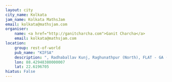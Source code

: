 ```yaml
---
layout: city                                           
city_name: Kolkata                                                               
jam_name: Kolkata MathsJam
email: kolkata@mathsjam.com
organiser:
    name: <a href="http://ganitcharcha.com">Ganit Charcha</a>
    email: kolkata@mathsjam.com
location:
    group: rest-of-world
    pub_name: "KIFSA"
    description: ", Radhaballav Kunj, Raghunathpur (North), FLAT - GA (Ground Floor), Kolkata 700059"
    lon: 88.42948380000007
    lat: 22.6196705
hiatus: False
---
```


